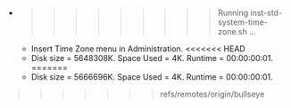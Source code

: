 * >>>>>>>>> Running inst-std-system-time-zone.sh ...
  * Insert Time Zone menu in Administration.
<<<<<<< HEAD
  * Disk size = 5648308K. Space Used = 4K. Runtime = 00:00:00:01.
=======
  * Disk size = 5666696K. Space Used = 4K. Runtime = 00:00:00:01.
>>>>>>> refs/remotes/origin/bullseye
